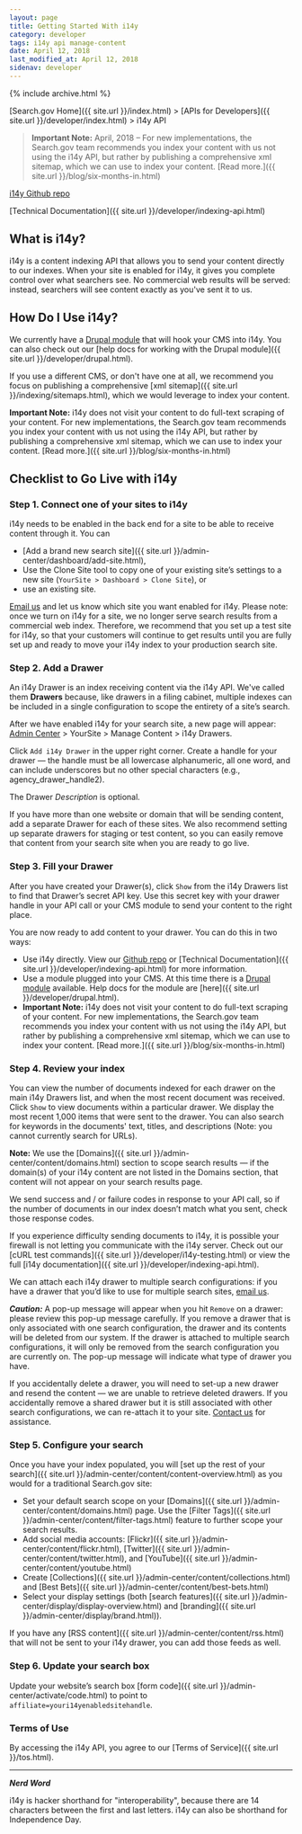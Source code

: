```yaml
---
layout: page
title: Getting Started With i14y
category: developer
tags: i14y api manage-content
date: April 12, 2018
last_modified_at: April 12, 2018
sidenav: developer
---
```


{% include archive.html %}

[Search.gov Home]({{ site.url }}/index.html) > [APIs for Developers]({{ site.url }}/developer/index.html) > i14y API

> **Important Note:** April, 2018 &ndash; For new implementations, the Search.gov team recommends you index your content with us not using the i14y API, but rather by publishing a comprehensive xml sitemap, which we can use to index your content. [Read more.]({{ site.url }}/blog/six-months-in.html)

[i14y Github repo](https://github.com/GSA/i14y)

[Technical Documentation]({{ site.url }}/developer/indexing-api.html)

## What is i14y?

i14y is a content indexing API that allows you to send your content directly to our indexes. When your site is enabled for i14y, it gives you complete control over what searchers see. No commercial web results will be served: instead, searchers will see content exactly as you've sent it to us.

## How Do I Use i14y?

We currently have a [Drupal module](http://www.drupal.org/project/usasearch) that will hook your CMS into i14y. You can also check out our [help docs for working with the Drupal module]({{ site.url }}/developer/drupal.html).

If you use a different CMS, or don't have one at all, we recommend you focus on publishing a comprehensive [xml sitemap]({{ site.url }}/indexing/sitemaps.html), which we would leverage to index your content.

**Important Note:** i14y does not visit your content to do full-text scraping of your content. For new implementations, the Search.gov team recommends you index your content with us not using the i14y API, but rather by publishing a comprehensive xml sitemap, which we can use to index your content. [Read more.]({{ site.url }}/blog/six-months-in.html)

## Checklist to Go Live with i14y

### Step 1. Connect one of your sites to i14y

i14y needs to be enabled in the back end for a site to be able to receive content through it. You can 

* [Add a brand new search site]({{ site.url }}/admin-center/dashboard/add-site.html), 
* Use the Clone Site tool to copy one of your existing site’s settings to a new site (`YourSite > Dashboard > Clone Site`), or 
* use an existing site.

[Email us](mailto:search@support.digitalgov.gov) and let us know which site you want enabled for i14y. Please note: once we turn on i14y for a site, we no longer serve search results from a commercial web index. Therefore, we recommend that you set up a test site for i14y, so that your customers will continue to get results until you are fully set up and ready to move your i14y index to your production search site.

### Step 2. Add a Drawer

An i14y Drawer is an index receiving content via the i14y API. We've called them **Drawers** because, like drawers in a filing cabinet, multiple indexes can be included in a single configuration to scope the entirety of a site’s search.

After we have enabled i14y for your search site, a new page will appear: [Admin Center](https://search.usa.gov/sites) > YourSite > Manage Content > i14y Drawers.

Click `Add i14y Drawer` in the upper right corner. Create a handle for your drawer &mdash; the handle must be all lowercase alphanumeric, all one word, and can include underscores but no other special characters (e.g., agency_drawer_handle2).

The Drawer *Description* is optional.

If you have more than one website or domain that will be sending content, add a separate Drawer for each of these sites. We also recommend setting up separate drawers for staging or test content, so you can easily remove that content from your search site when you are ready to go live.

### Step 3. Fill your Drawer

After you have created your Drawer(s), click `Show` from the i14y Drawers list to find that Drawer’s secret API key. Use this secret key with your drawer handle in your API call or your CMS module to send your content to the right place.

You are now ready to add content to your drawer. You can do this in two ways:

* Use i14y directly. View our [Github repo](https://github.com/GSA/i14y) or [Technical Documentation]({{ site.url }}/developer/indexing-api.html) for more information.
* Use a module plugged into your CMS. At this time there is a [Drupal module](https://www.drupal.org/project/usasearch) available. Help docs for the module are [here]({{ site.url }}/developer/drupal.html).
* **Important Note:** i14y does not visit your content to do full-text scraping of your content. For new implementations, the Search.gov team recommends you index your content with us not using the i14y API, but rather by publishing a comprehensive xml sitemap, which we can use to index your content. [Read more.]({{ site.url }}/blog/six-months-in.html)

### Step 4. Review your index

You can view the number of documents indexed for each drawer on the main i14y Drawers list, and when the most recent document was received. Click `Show` to view documents within a particular drawer. We display the most recent 1,000 items that were sent to the drawer. You can also search for keywords in the documents' text, titles, and descriptions (Note: you cannot currently search for URLs).

**Note:** We use the [Domains]({{ site.url }}/admin-center/content/domains.html) section to scope search results &mdash; if the domain(s) of your i14y content are not listed in the Domains section, that content will not appear on your search results page.

We send success and / or failure codes in response to your API call, so if the number of documents in our index doesn’t match what you sent, check those response codes. 

If you experience difficulty sending documents to i14y, it is possible your firewall is not letting you communicate with the i14y server. Check out our [cURL test commands]({{ site.url }}/developer/i14y-testing.html) or view the full [i14y documentation]({{ site.url }}/developer/indexing-api.html).

We can attach each i14y drawer to multiple search configurations: if you have a drawer that you’d like to use for multiple search sites, [email us](mailto:search@support.digitalgov.gov).

***Caution:*** A pop-up message will appear when you hit `Remove` on a drawer: please review this pop-up message carefully. If you remove a drawer that is only associated with one search configuration, the drawer and its contents will be deleted from our system. If the drawer is attached to multiple search configurations, it will only be removed from the search configuration you are currently on. The pop-up message will indicate what type of drawer you have.

If you accidentally delete a drawer, you will need to set-up a new drawer and resend the content &mdash; we are unable to retrieve deleted drawers. If you accidentally remove a shared drawer but it is still associated with other search configurations, we can re-attach it to your site. [Contact us](mailto:search@support.digitalgov.gov) for assistance. 

### Step 5. Configure your search

Once you have your index populated, you will [set up the rest of your search]({{ site.url }}/admin-center/content/content-overview.html) as you would for a traditional Search.gov site: 
*  Set your default search scope on your [Domains]({{ site.url }}/admin-center/content/domains.html) page. Use the [Filter Tags]({{ site.url }}/admin-center/content/filter-tags.html) feature to further scope your search results.
*  Add social media accounts: [Flickr]({{ site.url }}/admin-center/content/flickr.html), [Twitter]({{ site.url }}/admin-center/content/twitter.html), and [YouTube]({{ site.url }}/admin-center/content/youtube.html)
*  Create [Collections]({{ site.url }}/admin-center/content/collections.html) and [Best Bets]({{ site.url }}/admin-center/content/best-bets.html)
*  Select your display settings (both [search features]({{ site.url }}/admin-center/display/display-overview.html) and [branding]({{ site.url }}/admin-center/display/brand.html)).

If you have any [RSS content]({{ site.url }}/admin-center/content/rss.html) that will not be sent to your i14y drawer, you can add those feeds as well.

### Step 6. Update your search box

Update your website’s search box [form code]({{ site.url }}/admin-center/activate/code.html) to point to `affiliate=youri14yenabledsitehandle`.

### Terms of Use

By accessing the i14y API, you agree to our [Terms of Service]({{ site.url }}/tos.html).

---

***Nerd Word*** 

i14y is hacker shorthand for "interoperability", because there are 14 characters between the first and last letters. i14y can also be shorthand for Independence Day.
